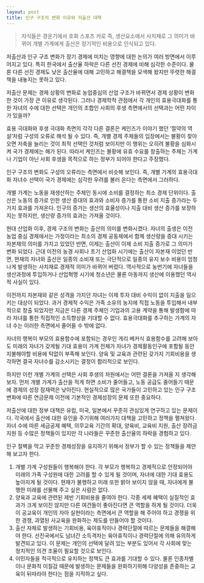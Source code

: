 ```yaml
---
layout: post
title: 인구 구조의 변화 이유와 저출산 대책
---
```


> 자식들은 경운기에서 호화 스포츠 카로 즉, 생산요소에서 사치재로 그 의미가 바뀌어 개별 가계에게 출산은 장기적인 비용으로 인식되고 있다.

저출산과 인구 구조 변화가 장기 경제에 미치는 영향에 대한 논의가 여러 방면에서 이루어지고 있다. 특히 한국에서 출산율 하락은 다른 선진 경제에 비해 심각한 수준이다. 물론 다른 선진 경제도 낮은 출산율에 대해 고민하고 해결책을 모색해 왔지만 뚜렷한 해결책을 내놓지는 못하고 있다.

저출산 문제는 경제 상황의 변화로 농업중심의 산업 구조가 바뀌면서 경제 상황이 변화한 것이 가장 큰 이유로 생각된다. 그러나 경제학적 관점에서 각 개인의 효용극대화를 통한 자녀의 수에 대한 선택은 개인의 조합인 사회의 후생 측면에서의 선택과는 어떤 차이가 있을까?

효용 극대화와 후생 극대화 측면의 각각 다른 결론은 케인즈가 이야기 했던 ‘절약의 역설’처럼 구성의 오류로 해석 될 수 있다. 즉, 개별 경제 주체들의 입장에서는 불황이 찾아오면 저축을 늘리는 것이 최적 선택인 것처럼 보이지만 이 행위는 오히려 불황을 심화시켜 국가 경제에는 해가 된다. 따라서 케인즈는 불황에 유효 수요를 창출하는 주체는 가계나 기업이 아닌 사회 후생을 목적으로 하는 정부가 되어야 한다고 주장했다.

인구 구조의 변화도 구성의 오류라는 측면에서 비슷해 보인다. 즉, 개별 가계의 효용극대화 자녀수 선택이 국가 경제에는 심각한 우려를 불러 온다는 측면에서 그러하다.

개별 가계는 노동을 재생산하는 주체인 동시에 소비를 결정하는 최소 경제 단위이다. 출산은 노동의 증가로 인한 생산 증대의 효과와 소비자 증가를 통한 소비 지출 증가라는 두가지 효과를 가져온다. 인구의 증가는 생산의 효율성이나 지출 대비 생산 증가를  보장하지는 못하지만, 생산량 증가의 효과는 가져올 것이다.

현대 산업화 이후, 경제 구조의 변화는 출산의 의미를 변화시켰다. 자녀의 출생은 이전 농업 중심 경제에서는 가정이라는 최소의 경제 공동체에서 함께 생산량을 증대 시키는 자본재의 의미를 가지고 있었던 반면, 이제는 출산이 이제 소비 지출 증가로 그 의미가 변화 되었다. 근대 이전의 농경 사회나 초기 산업화 시기에는 출산이 자본재 이었던 반면, 현재의 자녀와 출산은 일종의 소비재 또는 극단적으로 일종의 유지 보수 비용이 엄청나게 발생하는 사치재로 경제적 의미가 바뀌어 버렸다. 역사적으로 농번기에 자녀들을 생산과정에 투입하거나 산업혁명 시기에 청소년은 물론 아동까지 생산에 이용했던 역사적 사실이 있다.

이전까지 자본재와 같은 성격을 가지던 자녀는 이제 투자 대비 수익이 없이 지출을 일으키는 대상이 되었다. 과거 경제적 수익은 가족 소유의 농지에 직접 노동을 투입해서 내부적으로 창출 되었지만 지금은 다른 경제 주체인 기업과의 고용 계약을 통해  발생함에 따라 자녀를 통한 직접적인 소득향상을 기대할 수 없다. 효용극대화를 추구하는 가계의 자녀 수는 이러한 측면에서 줄어들 수 밖에 없다.

자녀의 행복이 부모의 효용함수에 포함되는 경우인 게리 베커식 효용함수를 고려해 보아도 미래의 자녀가 갖게될 기대 효용이 가계 전체가 자녀가 경제활동인구에 포함될 동안 지불해야할 비용에 턱없이 부족해 보인다. 양육 및 교육과 관련된 갖가지 기회비용을 생각하면 결국 자녀수를 감소시키는 결정이 합리적으로 보인다.

하지만 이런 개별 가계의 선택은 사회 후생의 차원에서는 어떤 결론을 가져올 지 생각해보자. 먼저 개별 가계가 출산을 적게 하면 소비가 줄어들고, 노동 공급도 줄어들기 때문에 경제의 성장 잠재력은 낮아진다. 현실적으로 많은 국가들이 고민하고 있는 인구 구조 변화에 따른 연금문제 이전에 기본적인 경제성장의 문제 또한 중요하다.

저출산에 대한 정부 대책은 유럽, 미국, 일본에서 꾸준히 관심있게 연구하고 있는 문제이다. 각국에서 출산에 대한 유인을 주기위해 여러가지 대책을 고민하고 정책을 펼쳐왔다. 자녀 수에 따른 세금공제 혜택, 의무교육 기간의 확대, 양육비, 교육비 지원, 출산 장려금 지원 등 수많은 정책들이 있지만 각 나라들은 꾸준한 출산율의 하락을 경험하고 있다.

인구 절벽을 막고 꾸준한 경제성장을 유지하기 위해서 정부가 할 수 있는 정책들을 제안해 보고자 한다.

1. 개별 가계 구성원들이 행복해야 한다. 각 부모가 행복하고 경제적으로 안정되어야 미래의 가족 구성원에 대한 고려를 할 수 있게 될 것이며, 자녀에 대한 기대 효용도 높아지게 될 것이다. 현재가 불행하고 미래 또한 밝아 보이지 않을 때, 자녀에게 불행한 미래를 선물해 주고 싶은 사람은 없다.
2. 양육과 교육에 관련된 제반 기회비용을 줄여야 한다. 각종 세제 혜택이 실질적인 효과가 크게 보이진 않지만 다른 여건들이 좋아진다면 큰 역할을 하게 될 것이다. 더욱이 공교육이 개인의 자아 실현이라는 측면에서 큰 역할을 해 주어야 하고 경쟁을 위한 경쟁, 과열된 사교육을 완화하는 제도를 만들어야 할 것이다.
3. 출산 자체로 발생하는 기회비용, 육아휴직이나 경력단절에 따르는 문제들을 해결해야 한다. 선진국에서도 남녀간 소득격차는 육아휴직이나 경력단절에 의해 유의하게 발견되고 있다. 이 문제는 개인의 선택에 달려 있는 부분도 있어서 각 사회에 맞는 정치적인 의견 조율이 필요할 것으로 보인다.
4. 이민자들을 적극적으로 유치하는 정책도 큰 효과를 기대할 수 있다. 물론 인종차별이나 문화적 이질감 때문에 발생하는 문제들을 완화하기위해 다양성을 존중하는 교육이 뒤따라야 한다는 점을 지적하고 싶다.
